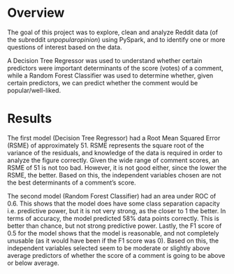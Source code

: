 # Overview

The goal of this project was to explore, clean and analyze Reddit data (of the subreddit *unpopularopinion*) using PySpark, and to identify one or more questions of interest based on the data.

A Decision Tree Regressor was used to understand whether certain predictors were important determinants of the score (votes) of a comment, while a Random Forest Classifier was used to determine whether, given certain predictors, we can predict whether the comment would be popular/well-liked.

# Results

The first model (Decision Tree Regressor) had a Root Mean Squared Error (RSME) of approximately 51. RSME represents the square root of the variance of the residuals, and
knowledge of the data is required in order to analyze the figure correctly. Given the wide range of comment scores, an RSME of 51 is not too bad. However, it is not good either, since the lower the RSME, the better. Based on this, the independent variables chosen are not the best determinants of a comment’s score.

The second model (Random Forest Classifier) had an area under ROC of 0.6. This shows that the model does have some class separation capacity i.e. predictive power, but it is not very strong, as the closer to 1 the better. In terms of accuracy, the model predicted 58% data points correctly. This is better than chance, but not strong predictive power. Lastly, the F1 score of 0.5 for the model shows that the model is reasonable, and not completely unusable (as it would have been if the F1 score was 0). Based on this, the independent variables selected seem to be moderate or slightly above average predictors of whether the score of a comment is going to be above or
below average. 
